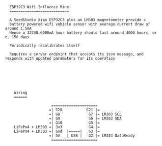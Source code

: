      ESP32C3 Wifi Influence Mine
      ===========================

      A SeedStudio Xiao ESP32C3 plus an LM303 magnetometer provide a
      battery powered wifi vehicle sensor with average current draw of around 1.5mA
      Hence a 32700 6000mA hour battery should last around 4000 hours, or c. 150 days

      Periodically recalibrates itself

      Requires a server endpoint that accepts its json message, and responds with updated parameters for its operation




     


        Wiring
        ======

                         =====================
                        =| G20           G21 |=
                        =| G8             G7 |= LM303 SCL
                        =| G9             G6 |= LM303 SDA
                        =| G10            G5 |=
        LiFePo4 + LM303 =| 3v3            G4 |=
        LiFePo4 + LM303 =| Gnd  |=====|   G3 |=
                        =| 5V   | USB |   G2 |= LM303 DataReady
                         =====================
